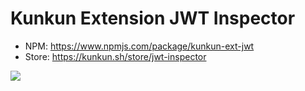 # Kunkun Extension JWT Inspector

- NPM: https://www.npmjs.com/package/kunkun-ext-jwt
- Store: https://kunkun.sh/store/jwt-inspector

![](https://i.imgur.com/NHvsUvG.png)
